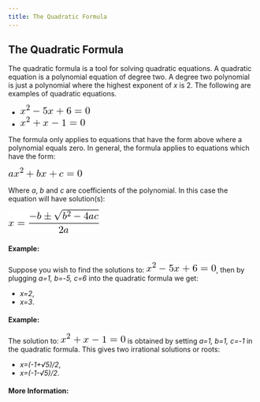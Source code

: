 ```yaml
---
title: The Quadratic Formula
---
```

## The Quadratic Formula

The quadratic formula is a tool for solving quadratic equations. A quadratic equation is a polynomial equation of degree two.
A degree two polynomial is just a polynomial where the highest exponent of _x_ is 2. The following are examples of quadratic equations.

* ![x^2-5x+6=0](https://github.com/jasonu/freecodecamp-images/blob/master/quadratic_integer_roots.png "example quadratic equation")
* ![x^2+x-1=0](https://github.com/jasonu/freecodecamp-images/blob/master/quadratic_irrational_roots.png "example quadratic equation")

The formula only applies to equations that have the form above where a polynomial equals zero.
In general, the formula applies to equations which have the form:

<!-- Generated via latex2png.com resolution=150 dpi, src: $ax^2 + bx + c = 0$ -->
![ax^2+bx+c=0](https://github.com/jasonu/freecodecamp-images/blob/master/quadratic_equation.png "general quadratic equation")

Where _a_, _b_ and _c_ are coefficients of the polynomial. In this case the equation will have solution(s):

<!-- Generated via latex2png.com resolution=150 dpi, src: $x = \frac{-b \pm \sqrt{b^2 - 4ac}}{2a}$ -->
![quadratic formula](https://github.com/jasonu/freecodecamp-images/blob/master/quadratic_formula.png "quadratic formula")

#### Example:
Suppose you wish to find the solutions to: ![x^2-5x+6=0](https://github.com/jasonu/freecodecamp-images/blob/master/quadratic_integer_roots.png "example quadratic equation"), then by plugging _a=1, b=-5, c=6_ into the quadratic formula we get:
* _x=2_,
* _x=3_.

#### Example:
The solution to: ![x^2+x-1=0](https://github.com/jasonu/freecodecamp-images/blob/master/quadratic_irrational_roots.png "example quadratic equation")
is obtained by setting _a=1, b=1, c=-1_ in the quadratic formula. This gives two irrational solutions or roots:
* _x=(-1+√5)/2_,
* _x=(-1-√5)/2_.

#### More Information:
